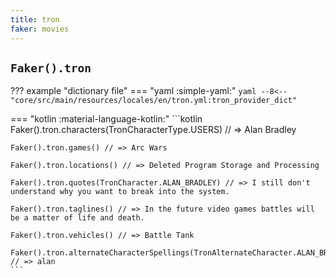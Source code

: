 ```yaml
---
title: tron
faker: movies
---
```


## `Faker().tron`

??? example "dictionary file"
    === "yaml :simple-yaml:"
        ```yaml
        --8<-- "core/src/main/resources/locales/en/tron.yml:tron_provider_dict"
        ```

=== "kotlin :material-language-kotlin:"
    ```kotlin
    Faker().tron.characters(TronCharacterType.USERS) // => Alan Bradley

    Faker().tron.games() // => Arc Wars

    Faker().tron.locations() // => Deleted Program Storage and Processing

    Faker().tron.quotes(TronCharacter.ALAN_BRADLEY) // => I still don't understand why you want to break into the system.

    Faker().tron.taglines() // => In the future video games battles will be a matter of life and death.

    Faker().tron.vehicles() // => Battle Tank

    Faker().tron.alternateCharacterSpellings(TronAlternateCharacter.ALAN_BRADLEY) // => alan
    ```
